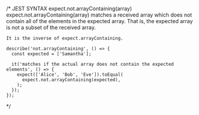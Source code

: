 /*  JEST SYNTAX
    expect.not.arrayContaining(array)
    expect.not.arrayContaining(array) matches a received array which does not contain all of the elements in the expected array. That is, the expected array is not a subset of the received array.

    It is the inverse of expect.arrayContaining.

    describe('not.arrayContaining', () => {
      const expected = ['Samantha'];

      it('matches if the actual array does not contain the expected elements', () => {
        expect(['Alice', 'Bob', 'Eve']).toEqual(
          expect.not.arrayContaining(expected),
        );
      });
    });
*/